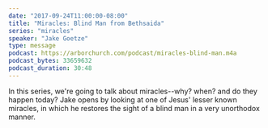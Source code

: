 ```yaml
---
date: "2017-09-24T11:00:00-08:00"
title: "Miracles: Blind Man from Bethsaida"
series: "miracles"
speaker: "Jake Goetze"
type: message
podcast: https://arborchurch.com/podcast/miracles-blind-man.m4a
podcast_bytes: 33659632
podcast_duration: 30:48
---
```


In this series, we're going to talk about miracles--why? when? and do they happen today? Jake opens by looking at one of Jesus' lesser known miracles, in which he restores the sight of a blind man in a very unorthodox manner.
